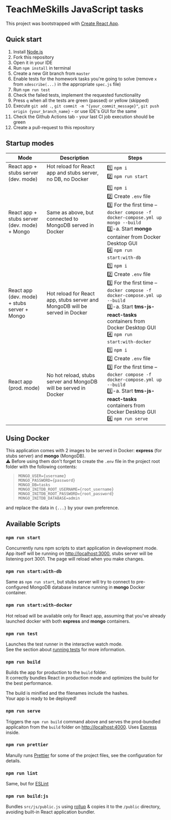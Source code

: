 # TeachMeSkills JavaScript tasks

This project was bootstrapped with [Create React App](https://github.com/facebook/create-react-app).

## Quick start
1. Install [Node.js](https://nodejs.org/en/download/)
2. Fork this repository
3. Open it in your IDE
4. Run `npm install` in terminal
5. Create a new Git branch from `master`
6. Enable tests for the homework tasks you're going to solve (remove `x` from `xdescribe(...)` in the appropriate `spec.js` file)
7. Run `npm run test`
8. Check the failed tests, implement the requested functionality
9. Press `q` when all the tests are green (passed) or yellow (skipped)
10. Execute `git add .`, `git commit -m "{your_commit_message}"`, `git push origin {your_branch_name}` - or use IDE's GUI for the same
11. Check the Github Actions tab - your last CI job execution should be green
12. Create a pull-request to this repository

## Startup modes

| Mode                                         | Description                                                                 | Steps                                                                                                                                                                                                                                  |
|----------------------------------------------|-----------------------------------------------------------------------------|----------------------------------------------------------------------------------------------------------------------------------------------------------------------------------------------------------------------------------------|
| React app + stubs server (dev. mode)         | Hot reload for React app and stubs server, no DB, no Docker                 | 1️⃣ `npm i` <br> 2️⃣ `npm run start`                                                                                                                                                                                                      |
| React app + stubs server (dev. mode) + Mongo | Same as above, but connected to MongoDB served in Docker                    | 1️⃣ `npm i` <br> 2️⃣ Create `.env` file <br> 3️⃣ For the first time – `docker compose -f docker-compose.yml up mongo --build` <br> 3️⃣-a. Start __mongo__ container from Docker Desktop GUI <br> 4️⃣ `npm run start:with-db`                  |
| React app (dev. mode) + stubs server + Mongo | Hot reload for React app, stubs server and MongoDB will be served in Docker | 1️⃣ `npm i` <br> 2️⃣ Create `.env` file <br> 3️⃣ For the first time – `docker compose -f docker-compose.yml up --build` <br> 3️⃣-a. Start __tms-js-react-tasks__ containers from Docker Desktop GUI <br> 4️⃣ `npm run start:with-docker`      |
| React app (prod. mode)                       | No hot reload, stubs server and MongoDB will be served in Docker            | 1️⃣ `npm i` <br> 2️⃣ Create `.env` file <br> 3️⃣ For the first time – `docker compose -f docker-compose.yml up --build` <br> 3️⃣-a. Start __tms-js-react-tasks__ containers from Docker Desktop GUI <br> 4️⃣ `npm run serve`                  |

## Using Docker

This application comes with 2 images to be served in Docker: __express__ (for stubs server) and __mongo__ (MongoDB).\
⚠️ Before using them don't forget to create the `.env` file in the project root folder with the following contents:

> `MONGO_USER={username}`\
> `MONGO_PASSWORD={password}`\
> `MONGO_DB=tasks`\
> `MONGO_INITDB_ROOT_USERNAME={root_username}`\
> `MONGO_INITDB_ROOT_PASSWORD={root_password}`\
> `MONGO_INITDB_DATABASE=admin`

and replace the data in `{...}` by your own preference.

## Available Scripts

### `npm run start`

Concurrently runs npm scripts to start application in development mode. App itself will be running on [http://localhost:3000](http://localhost:3000), stubs server will be listening port 3001. The page will reload when you make changes.

### `npm run start:with-db`

Same as `npm run start`, but stubs server will try to connect to pre-configured MongoDB database instance running in __mongo__ Docker container.

### `npm run start:with-docker`
Hot reload will be available only for React app, assuming that you've already launched docker with both __express__ and __mongo__ containers.

### `npm run test`

Launches the test runner in the interactive watch mode.\
See the section about [running tests](https://facebook.github.io/create-react-app/docs/running-tests) for more information.

### `npm run build`

Builds the app for production to the `build` folder.\
It correctly bundles React in production mode and optimizes the build for the best performance.

The build is minified and the filenames include the hashes.\
Your app is ready to be deployed!

### `npm run serve`

Triggers the `npm run build` command above and serves the prod-bundled applicaiton from the `build` folder on [http://localhost:4000](http://localhost:4000). Uses [Express](https://expressjs.com/) inside.

### `npm run prettier`

Manully runs [Prettier](https://prettier.io/) for some of the project files, see the configuration for details.

### `npm run lint`

Same, but for [ESLint](https://eslint.org/)

### `npm run build:js`

Bundles `src/js/public.js` using [rollup](https://rollupjs.org/) & copies it to the `/public` directory, avoiding built-in React application bundler.
